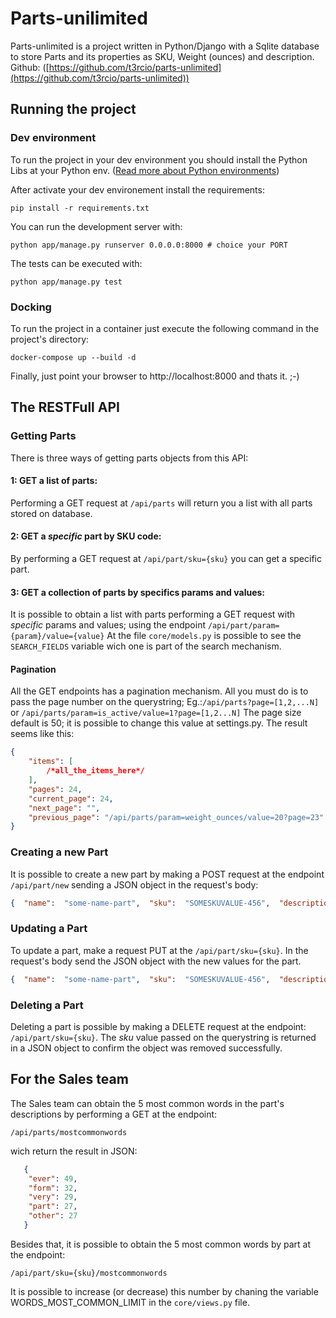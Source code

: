 # Parts-unilimited

Parts-unlimited is a project written in Python/Django with a Sqlite database to store Parts and its properties as SKU, Weight (ounces) and description.
Github: ([https://github.com/t3rcio/parts-unlimited](https://github.com/t3rcio/parts-unlimited))

## Running the project
### Dev environment
To run the project in your dev environment you should install the Python Libs at your Python env.
([Read more about Python environments](https://docs.python.org/3/library/venv.html))

After activate your dev environement install the requirements:

    pip install -r requirements.txt

You can run the development server with:

    python app/manage.py runserver 0.0.0.0:8000 # choice your PORT

The tests can be executed with:

    python app/manage.py test

### Docking
To run the project in a container just execute the following command in the project's directory:

    docker-compose up --build -d

Finally, just point your browser to http://localhost:8000 and thats it. ;-)

## The RESTFull API

### Getting Parts
There is three ways of getting parts objects from this API:

#### **1: GET a list of parts:**
Performing a GET request at `/api/parts` will return you a list with all parts stored on database.

#### **2: GET a** _**specific**_ **part by SKU code:**
By performing a GET request at `/api/part/sku={sku}` you can get a specific part.

#### **3: GET a collection of parts by specifics params and values:**
It is possible to obtain a list with parts performing a GET request with *specific* params and values; using the endpoint `/api/part/param={param}/value={value}`
At the file `core/models.py` is possible to see the `SEARCH_FIELDS` variable wich one is part of the search mechanism.

#### Pagination
All the GET endpoints has a pagination mechanism. All you must do is to pass the page number on the querystring; 
Eg.:`/api/parts?page=[1,2,...N]` or `/api/parts/param=is_active/value=1?page=[1,2...N]`
The page size default is 50; it is possible to change this value at settings.py.
The result seems like this:
```json
{
	"items": [
		/*all_the_items_here*/
	],
	"pages": 24,
	"current_page": 24,
	"next_page": "",
	"previous_page": "/api/parts/param=weight_ounces/value=20?page=23"
}
```
### Creating a new Part

It is possible to create a new part by making a POST request at the endpoint `/api/part/new` sending a JSON object in the request's body:
```json
{  "name":  "some-name-part",  "sku":  "SOMESKUVALUE-456",  "description":  "A description text for the part",  "weight_onces":  100,  "is_active":  0  }
```

### Updating a Part

To update a part, make a request PUT at the `/api/part/sku={sku}`. In the request's body send the JSON object with the new values for the part.
```json
{  "name":  "some-name-part",  "sku":  "SOMESKUVALUE-456",  "description":  "A description text for the part",  "weight_onces":  100,  "is_active":  0  }
```
### Deleting a Part

Deleting a part is possible by making a DELETE request at the endpoint: `/api/part/sku={sku}`.
The *sku* value passed on the querystring is returned in a JSON object to confirm the object was removed successfully.

## For the Sales team
The Sales team can obtain the 5 most common words in the part's descriptions by performing a GET at the endpoint:

    /api/parts/mostcommonwords

wich return the result in JSON:
```json
   {    
    "ever": 49,
    "form": 32,
    "very": 29,
    "part": 27,
    "other": 27
   }
```
Besides that, it is possible to obtain the 5 most common words by part at the endpoint:

    /api/part/sku={sku}/mostcommonwords

It is possible to increase (or decrease) this number by chaning the variable WORDS_MOST_COMMON_LIMIT in the `core/views.py` file.